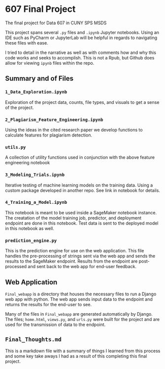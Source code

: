 # 607 Final Project
The final project for Data 607 in CUNY SPS MSDS 

This project spans several `.py` files and `.ipynb` Jupyter notebooks. Using an IDE such as PyCharm or JupyterLab will be helpful in regards to navigating these files with ease. 

I tried to detail in the narrative as well as with comments how and why this code works and seeks to accomplish. This is not a Rpub, but Github does allow for viewing `ipynb` files within the repo. 

## Summary and of Files

### `1_Data_Exploration.ipynb`
Exploration of the project data, counts, file types, and visuals to get a sense of the project. 

### `2_Plagiarism_Feature_Engineering.ipynb` 
Using the ideas in the cited research paper we develop functions to calculate features for plagiarism detection. 

### `utils.py`
A collection of utility functions used in conjunction with the above feature engineering notebook

### `3_Modeling_Trials.ipynb` 
Iterative testing of machine learning models on the training data. Using a custom package developed in another repo. See link in notebook for details. 

### `4_Training_a_Model.ipynb`
This notebook is meant to be used inside a SageMaker notebook instance. The creatation of the model training job, predictor, and deployment endpoint are done in this notebook. Test data is sent to the deployed model in this notebook as well. 

### `prediction_engine.py`
This is the prediction engine for use on the web application. This file handles the pre-processing of strings sent via the web app and sends the results to the SageMaker endpoint. Results from the endpoint are post-processed and sent back to the web app for end-user feedback. 


## Web Application
`Final_webapp` is a directory that houses the necessary files to run a Django web app with python. The web app sends input data to the endpoint and returns the results for the end-user to see. 

Many of the files in `Final_webapp` are generated automatically by Django. The files; `home.html`, `views.py`, and `urls.py` were built for the project and are used for the transmission of data to the endpoint. 


## `Final_Thoughts.md`
This is a markdown file with a summary of things I learned from this process and some key take aways I had as a result of this completing this final project. 
